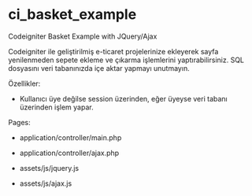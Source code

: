 # ci_basket_example
Codeigniter Basket Example with JQuery/Ajax

Codeigniter ile geliştirilmiş e-ticaret projelerinize ekleyerek sayfa yenilenmeden sepete ekleme ve çıkarma işlemlerini yaptırabilirsiniz. SQL dosyasını veri tabanınızda içe aktar yapmayı unutmayın.

Özellikler:
- Kullanıcı üye değilse session üzerinden, eğer üyeyse veri tabanı üzerinden işlem yapar.

Pages:

- application/controller/main.php
- application/controller/ajax.php

- assets/js/jquery.js
- assets/js/ajax.js
